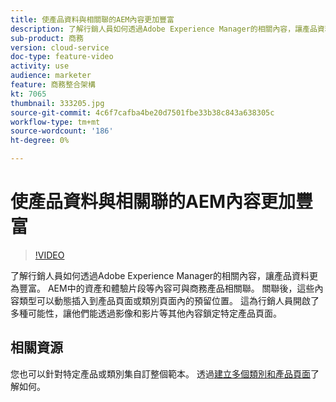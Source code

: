 ```yaml
---
title: 使產品資料與相關聯的AEM內容更加豐富
description: 了解行銷人員如何透過Adobe Experience Manager的相關內容，讓產品資料更為豐富。 AEM中的資產和體驗片段等內容可與商務產品相關聯。 關聯後，這些內容類型可以動態插入到產品頁面或類別頁面內的預留位置。 這為行銷人員開啟了多種可能性，讓他們能透過影像和影片等其他內容鎖定特定產品頁面。
sub-product: 商務
version: cloud-service
doc-type: feature-video
activity: use
audience: marketer
feature: 商務整合架構
kt: 7065
thumbnail: 333205.jpg
source-git-commit: 4c6f7cafba4be20d7501fbe33b38c843a638305c
workflow-type: tm+mt
source-wordcount: '186'
ht-degree: 0%

---
```



# 使產品資料與相關聯的AEM內容更加豐富

>[!VIDEO](https://video.tv.adobe.com/v/333205/?quality=12&learn=on)

了解行銷人員如何透過Adobe Experience Manager的相關內容，讓產品資料更為豐富。 AEM中的資產和體驗片段等內容可與商務產品相關聯。 關聯後，這些內容類型可以動態插入到產品頁面或類別頁面內的預留位置。 這為行銷人員開啟了多種可能性，讓他們能透過影像和影片等其他內容鎖定特定產品頁面。

## 相關資源

您也可以針對特定產品或類別集自訂整個範本。 透過[建立多個類別和產品頁面](./multi-template-usage.md)了解如何。